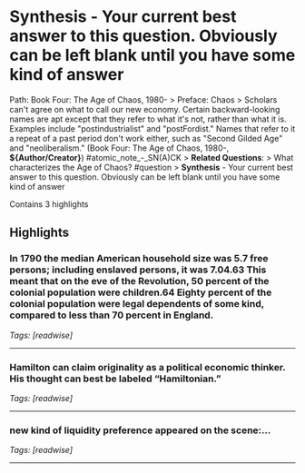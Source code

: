 # **Synthesis** - Your current best answer to this question. Obviously can be left blank until you have some kind of answer

Path: Book Four: The Age of Chaos, 1980- > Preface: Chaos > Scholars can't agree on what to call our new economy. Certain backward-looking names are apt except that they refer to what it's not, rather than what it is. Examples include "postindustrialist" and "postFordist." Names that refer to it a repeat of a past period don't work either, such as "Second Gilded Age" and "neoliberalism." (Book Four: The Age of Chaos, 1980-, __${Author/Creator}__) #atomic_note_-_SN(A)CK > **Related Questions**: > What characterizes the Age of Chaos? #question > **Synthesis** - Your current best answer to this question. Obviously can be left blank until you have some kind of answer

Contains 3 highlights

## Highlights

### In 1790 the median American household size was 5.7 free persons; including enslaved persons, it was 7.04.63 This meant that on the eve of the Revolution, 50 percent of the colonial population were children.64 Eighty percent of the colonial population were legal dependents of some kind, compared to less than 70 percent in England.  
*Tags: [readwise]*

---

### Hamilton can claim originality as a political economic thinker. His thought can best be labeled “Hamiltonian.”  
*Tags: [readwise]*

---

### new kind of liquidity preference appeared on the scene:…  
*Tags: [readwise]*

---

